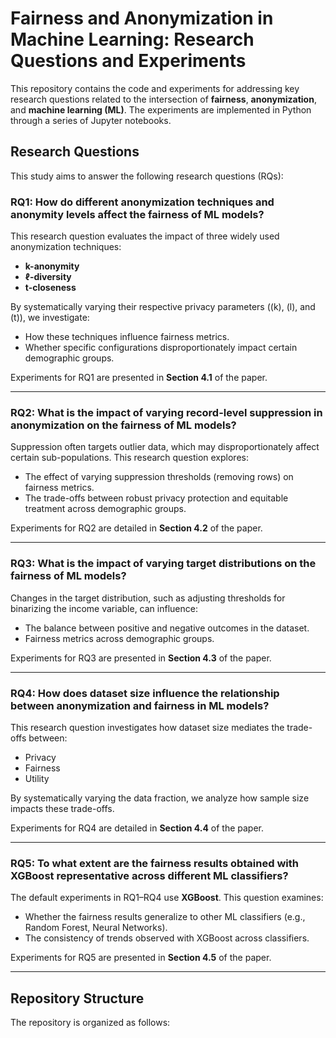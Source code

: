 # Fairness and Anonymization in Machine Learning: Research Questions and Experiments

This repository contains the code and experiments for addressing key research questions related to the intersection of **fairness**, **anonymization**, and **machine learning (ML)**. The experiments are implemented in Python through a series of Jupyter notebooks.

## Research Questions

This study aims to answer the following research questions (RQs):

### **RQ1: How do different anonymization techniques and anonymity levels affect the fairness of ML models?**
This research question evaluates the impact of three widely used anonymization techniques:
- **k-anonymity**
- **ℓ-diversity**
- **t-closeness**

By systematically varying their respective privacy parameters (\(k\), \(l\), and \(t\)), we investigate:
- How these techniques influence fairness metrics.
- Whether specific configurations disproportionately impact certain demographic groups.

Experiments for RQ1 are presented in **Section 4.1** of the paper.

---

### **RQ2: What is the impact of varying record-level suppression in anonymization on the fairness of ML models?**
Suppression often targets outlier data, which may disproportionately affect certain sub-populations. This research question explores:
- The effect of varying suppression thresholds (removing rows) on fairness metrics.
- The trade-offs between robust privacy protection and equitable treatment across demographic groups.

Experiments for RQ2 are detailed in **Section 4.2** of the paper.

---

### **RQ3: What is the impact of varying target distributions on the fairness of ML models?**
Changes in the target distribution, such as adjusting thresholds for binarizing the income variable, can influence:
- The balance between positive and negative outcomes in the dataset.
- Fairness metrics across demographic groups.

Experiments for RQ3 are presented in **Section 4.3** of the paper.

---

### **RQ4: How does dataset size influence the relationship between anonymization and fairness in ML models?**
This research question investigates how dataset size mediates the trade-offs between:
- Privacy
- Fairness
- Utility

By systematically varying the data fraction, we analyze how sample size impacts these trade-offs.

Experiments for RQ4 are detailed in **Section 4.4** of the paper.

---

### **RQ5: To what extent are the fairness results obtained with XGBoost representative across different ML classifiers?**
The default experiments in RQ1–RQ4 use **XGBoost**. This question examines:
- Whether the fairness results generalize to other ML classifiers (e.g., Random Forest, Neural Networks).
- The consistency of trends observed with XGBoost across classifiers.

Experiments for RQ5 are presented in **Section 4.5** of the paper.

---

## Repository Structure

The repository is organized as follows:

